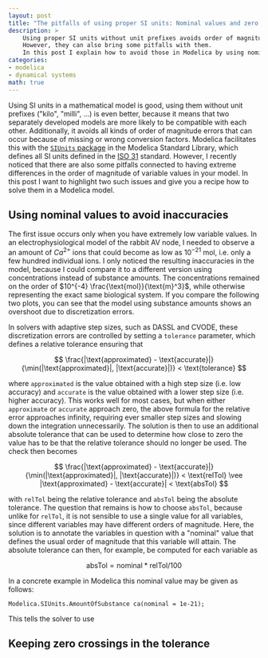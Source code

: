 ```yaml
---
layout: post
title: "The pitfalls of using proper SI units: Nominal values and zero crossings in Modelica"
description: >
    Using proper SI units without unit prefixes avoids order of magnitude errors and increases interoperability between models.
    However, they can also bring some pitfalls with them.
    In this post I explain how to avoid those in Modelica by using nominal values and paying special attention to zero crossings.
categories:
- modelica
- dynamical systems
math: true
---
```


Using SI units in a mathematical model is good, using them without unit prefixes ("kilo", "milli", ...) is even better, because it means that two separately developed models are more likely to be compatible with each other.
Additionally, it avoids all kinds of order of magnitude errors that can occur because of missing or wrong conversion factors.
Modelica facilitates this with the [`SIUnits` package](https://build.openmodelica.org/Documentation/Modelica.SIunits.html) in the Modelica Standard Library, which defines all SI units defined in the [ISO 31](https://en.wikipedia.org/wiki/ISO_31) standard.
However, I recently noticed that there are also some pitfalls connected to having extreme differences in the order of magnitude of variable values in your model.
In this post I want to highlight two such issues and give you a recipe how to solve them in a Modelica model.

## Using nominal values to avoid inaccuracies

The first issue occurs only when you have extremely low variable values.
In an electrophysiological model of the rabbit AV node, I needed to observe a an amount of $Ca^{2+}$ ions that could become as low as $10^{-21}$ mol, i.e. only a few hundred individual ions.
I only noticed the resulting inaccuracies in the model, because I could compare it to a different version using concentrations instead of substance amounts.
The concentrations remained on the order of $10^{-4} \frac{\text{mol}}{\text{m}^3}$, while otherwise representing the exact same biological system.
If you compare the following two plots, you can see that the model using substance amounts shows an overshoot due to discretization errors.

In solvers with adaptive step sizes, such as DASSL and CVODE, these discretization errors are controlled by setting a `tolerance` parameter, which defines a relative tolerance ensuring that

$$
\frac{|\text{approximated} - \text{accurate}|}{\min(|\text{approximated}|, |\text{accurate}|)} < \text{tolerance}
$$

where `approximated` is the value obtained with a high step size (i.e. low accuracy) and `accurate` is the value obtained with a lower step size (i.e. higher accuracy).
This works well for most cases, but when either `approximate` or `accurate` approach zero, the above formula for the relative error approaches infinity, requiring ever smaller step sizes and slowing down the integration unnecessarily.
The solution is then to use an additional absolute tolerance that can be used to determine how close to zero the value has to be that the relative tolerance should no longer be used.
The check then becomes

$$
\frac{|\text{approximated} - \text{accurate}|}{\min(|\text{approximated}|, |\text{accurate}|)} < \text{relTol} \vee |\text{approximated} - \text{accurate}| < \text{absTol}
$$

with `relTol` being the relative tolerance and `absTol` being the absolute tolerance.
The question that remains is how to choose `absTol`, because unlike for `relTol`, it is not sensible to use a single value for all variables, since different variables may have different orders of magnitude.
Here, the solution is to annotate the variables in question with a "nominal" value that defines the usual order of magnitude that this variable will attain.
The absolute tolerance can then, for example, be computed for each variable as

$$
\text{absTol} = \text{nominal} * \text{relTol} / 100
$$

In a concrete example in Modelica this nominal value may be given as follows:

```modelica
Modelica.SIUnits.AmountOfSubstance ca(nominal = 1e-21);
```

This tells the solver to use

## Keeping zero crossings in the tolerance

